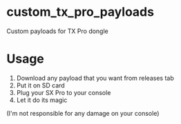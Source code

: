 # custom_tx_pro_payloads
Custom payloads for TX Pro dongle


# Usage
1) Download any payload that you want from releases tab
2) Put it on SD card
3) Plug your SX Pro to your console 
4) Let it do its magic

(I'm not responsible for any damage on your console)
